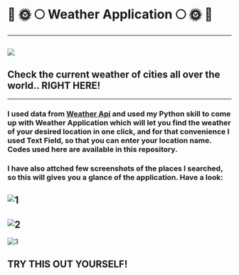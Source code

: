 # :satellite: :sun_with_face: :full_moon: Weather Application :full_moon: :sun_with_face: :satellite:
---
![](https://wallpaperaccess.com/full/1540001.jpg)
---

## Check the current weather of cities all over the world.. RIGHT HERE!
---

### I used data from [Weather Api](http://api.openweathermap.org/data/2.5/weather?q=cincinnati&appid=8cddb2ca0d7be9d0273f2593e0a3cfb0) and used my Python skill to come up with Weather Application which will let you find the weather of your desired location in one click, and for that convenience I used Text Field, so that you can enter your location name. Codes used here are available in this repository.
### I have also attched few screenshots of the places I searched, so this will gives you a glance of the application. Have a look:


![1](https://user-images.githubusercontent.com/77543839/111574628-3b486d80-8783-11eb-90a3-b6a028541da0.png)
---

![2](https://user-images.githubusercontent.com/77543839/111574631-3d123100-8783-11eb-8075-270c76ac43d3.png)
---

![3](https://user-images.githubusercontent.com/77543839/111574636-3e435e00-8783-11eb-9710-14555fd11b02.png)

## TRY THIS OUT YOURSELF!

